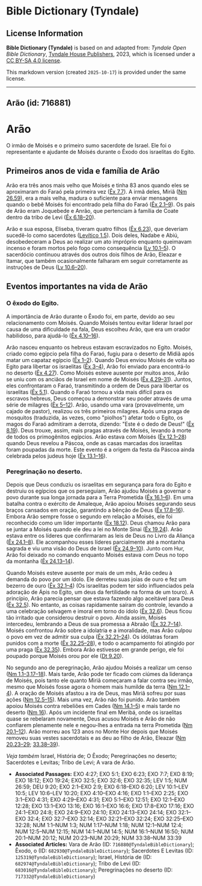 # Bible Dictionary (Tyndale)

## License Information

**Bible Dictionary (Tyndale)** is based on and adapted from: _Tyndale Open Bible Dictionary_, [Tyndale House Publishers](https://tyndaleopenresources.com/), 2023, which is licensed under a [CC BY-SA 4.0 license](https://creativecommons.org/licenses/by-sa/4.0/legalcode.en).

This markdown version (created `2025-10-17`) is provided under the same license.



--------------------------------

## Arão (id: 716881)

Arão
====

O irmão de Moisés e o primeiro sumo sacerdote de Israel. Ele foi o representante e ajudante de Moisés durante o Êxodo dos israelitas do Egito.

Primeiros anos de vida e família de Arão
----------------------------------------

Arão era três anos mais velho que Moisés e tinha 83 anos quando eles se aproximaram do Faraó pela primeira vez ([Êx 7\.7](https://ref.ly/Exod7:7)). A irmã deles, Miriã ([Nm 26\.59](https://ref.ly/Num26:59)), era a mais velha, madura o suficiente para enviar mensagens quando o bebê Moisés foi encontrado pela filha do Faraó ([Êx 2\.1–9](https://ref.ly/Exod2:1-Exod2:9)). Os pais de Arão eram Joquebede e Anrão, que pertenciam à família de Coate dentro da tribo de Levi ([Êx 6\.18–20](https://ref.ly/Exod6:18-Exod6:20)).

Arão e sua esposa, Eliseba, tiveram quatro filhos ([Êx 6\.23](https://ref.ly/Exod6:23)), que deveriam sucedê\-lo como sacerdotes ([Levítico 1\.5](https://ref.ly/Lev1:5)). Dois deles, Nadabe e Abiú, desobedeceram a Deus ao realizar um ato impróprio enquanto queimavam incenso e foram mortos pelo fogo como consequência ([Lv 10\.1–5](https://ref.ly/Lev10:1-Lev10:5)). O sacerdócio continuou através dos outros dois filhos de Arão, Eleazar e Itamar, que também ocasionalmente falharam em seguir corretamente as instruções de Deus ([Lv 10\.6–20](https://ref.ly/Lev10:6-Lev10:20)).

Eventos importantes na vida de Arão
-----------------------------------

### O êxodo do Egito.

A importância de Arão durante o Êxodo foi, em parte, devido ao seu relacionamento com Moisés. Quando Moisés tentou evitar liderar Israel por causa de uma dificuldade na fala, Deus escolheu Arão, que era um orador habilidoso, para ajudá\-lo ([Êx 4\.10–16](https://ref.ly/Exod4:10-Exod4:16)).

Arão nasceu enquanto os hebreus estavam escravizados no Egito. Moisés, criado como egípcio pela filha do Faraó, fugiu para o deserto de Midiã após matar um capataz egípcio ([Êx 1–2](https://ref.ly/Exod1:1-Exod2:25)). Quando Deus enviou Moisés de volta ao Egito para libertar os israelitas ([Êx 3–4](https://ref.ly/Exod3:1-Exod4:31)), Arão foi enviado para encontrá\-lo no deserto ([Êx 4\.27](https://ref.ly/Exod4:27)). Como Moisés esteve ausente por muitos anos, Arão se uniu com os anciãos de Israel em nome de Moisés ([Êx 4\.29–31](https://ref.ly/Exod4:29-Exod4:31)). Juntos, eles confrontaram o Faraó, transmitindo a ordem de Deus para libertar os israelitas ([Êx 5\.1](https://ref.ly/Exod5:1)). Quando o Faraó tornou a vida mais difícil para os escravos hebreus, Deus começou a demonstrar seu poder através de uma série de milagres ([Êx 5–12](https://ref.ly/Exod5:1-Exod12:51)). Arão, usando uma vara (provavelmente, um cajado de pastor), realizou os três primeiros milagres. Após uma praga de mosquitos (traduzida, às vezes, como "piolhos") afetar todo o Egito, os magos do Faraó admitiram a derrota, dizendo: "Este é o dedo de Deus!" ([Êx 8\.19](https://ref.ly/Exod8:19)). Deus trouxe, assim, mais pragas através de Moisés, levando à morte de todos os primogênitos egípcios. Arão estava com Moisés ([Êx 12\.1–28](https://ref.ly/Exod12:1-Exod12:28)) quando Deus revelou a Páscoa, onde as casas marcadas dos israelitas foram poupadas da morte. Este evento é a origem da festa da Páscoa ainda celebrada pelos judeus hoje ([Êx 13\.1–16](https://ref.ly/Exod13:1-Exod13:16)).

### Peregrinação no deserto.

Depois que Deus conduziu os israelitas em segurança para fora do Egito e destruiu os egípcios que os perseguiam, Arão ajudou Moisés a governar o povo durante sua longa jornada para a Terra Prometida ([Êx 16\.1–6](https://ref.ly/Exod16:1-Exod16:6)). Em uma batalha contra o exército de Amaleque, Arão apoiou Moisés segurando seus braços cansados em oração, garantindo a bênção de Deus ([Êx 17\.8–16](https://ref.ly/Exod17:8-Exod17:16)). Embora Arão sempre fosse o segundo em relação a Moisés, ele foi reconhecido como um líder importante ([Êx 18\.12](https://ref.ly/Exod18:12)). Deus chamou Arão para se juntar a Moisés quando ele deu a lei no Monte Sinai ([Êx 19\.24](https://ref.ly/Exod19:24)). Arão estava entre os líderes que confirmaram as leis de Deus no Livro da Aliança ([Êx 24\.1–8](https://ref.ly/Exod24:1-Exod24:8)). Ele acompanhou esses líderes parcialmente até a montanha sagrada e viu uma visão do Deus de Israel ([Êx 24\.9–10](https://ref.ly/Exod24:9-Exod24:10)). Junto com Hur, Arão foi deixado no comando enquanto Moisés estava com Deus no topo da montanha ([Êx 24\.13–14](https://ref.ly/Exod24:13-Exod24:14)).

Quando Moisés esteve ausente por mais de um mês, Arão cedeu à demanda do povo por um ídolo. Ele derreteu suas joias de ouro e fez um bezerro de ouro ([Êx 32\.1–4](https://ref.ly/Exod32:1-Exod32:4)) (Os israelitas podem ter sido influenciados pela adoração de Ápis no Egito, um deus da fertilidade na forma de um touro). A princípio, Arão parecia pensar que estava fazendo algo aceitável para Deus ([Êx 32\.5](https://ref.ly/Exod32:5)). No entanto, as coisas rapidamente saíram do controle, levando a uma celebração selvagem e imoral em torno do ídolo ([Êx 32\.6](https://ref.ly/Exod32:6)). Deus ficou tão irritado que considerou destruir o povo. Ainda assim, Moisés intercedeu, lembrando a Deus de sua promessa a Abraão ([Êx 32\.7–14](https://ref.ly/Exod32:7-Exod32:14)). Moisés confrontou Arão sobre a idolatria e a imoralidade, mas Arão culpou o povo em vez de admitir sua culpa ([Êx 32\.21–24](https://ref.ly/Exod32:21-Exod32:24)). Os idólatras foram punidos com a morte ([Êx 32\.25–28](https://ref.ly/Exod32:25-Exod32:28)), e todo o acampamento foi atingido por uma praga ([Êx 32\.35](https://ref.ly/Exod32:35)). Embora Arão estivesse em grande perigo, ele foi poupado porque Moisés orou por ele ([Dt 9\.20](https://ref.ly/Deut9:20)).

No segundo ano de peregrinação, Arão ajudou Moisés a realizar um censo ([Nm 1\.1–3,17–18](https://ref.ly/Num1:1-Num1:3)). Mais tarde, Arão pode ter ficado com ciúmes da liderança de Moisés, pois tanto ele quanto Miriã começaram a falar contra seu irmão, mesmo que Moisés fosse agora o homem mais humilde da terra ([Nm 12\.1–4](https://ref.ly/Num12:1-Num12:4)). A oração de Moisés afastou a ira de Deus, mas Miriã sofreu por suas ações ([Nm 12\.5–15](https://ref.ly/Num12:5-Num12:15)). Mais uma vez, Arão não foi punido. Arão também apoiou Moisés contra rebeliões em Cades ([Nm 14\.1–5](https://ref.ly/Num14:1-Num14:5)) e mais tarde no deserto ([Nm 16](https://ref.ly/Num16:1-Num16:50)). Após um incidente final em Meribá, onde os israelitas quase se rebelaram novamente, Deus acusou Moisés e Arão de não confiarem plenamente nele e negou\-lhes a entrada na terra Prometida ([Nm 20\.1–12](https://ref.ly/Num20:1-Num20:12)). Arão morreu aos 123 anos no Monte Hor depois que Moisés removeu suas vestes sacerdotais e as deu ao filho de Arão, Eleazar ([Nm 20\.23–29](https://ref.ly/Num20:23-Num20:29); [33\.38–39](https://ref.ly/Num33:38-Num33:39)).

*Veja também* Israel, História de; O Êxodo; Peregrinações no deserto; Sacerdotes e Levitas; Tribo de Levi; A vara de Arão.

* **Associated Passages:** EXO 4:27; EXO 5:1; EXO 6:23; EXO 7:7; EXO 8:19; EXO 18:12; EXO 19:24; EXO 32:5; EXO 32:6; EXO 32:35; LEV 1:5; NUM 26:59; DEU 9:20; EXO 2:1–EXO 2:9; EXO 6:18–EXO 6:20; LEV 10:1–LEV 10:5; LEV 10:6–LEV 10:20; EXO 4:10–EXO 4:16; EXO 1:1–EXO 2:25; EXO 3:1–EXO 4:31; EXO 4:29–EXO 4:31; EXO 5:1–EXO 12:51; EXO 12:1–EXO 12:28; EXO 13:1–EXO 13:16; EXO 16:1–EXO 16:6; EXO 17:8–EXO 17:16; EXO 24:1–EXO 24:8; EXO 24:9–EXO 24:10; EXO 24:13–EXO 24:14; EXO 32:1–EXO 32:4; EXO 32:7–EXO 32:14; EXO 32:21–EXO 32:24; EXO 32:25–EXO 32:28; NUM 1:1–NUM 1:3; NUM 1:17–NUM 1:18; NUM 12:1–NUM 12:4; NUM 12:5–NUM 12:15; NUM 14:1–NUM 14:5; NUM 16:1–NUM 16:50; NUM 20:1–NUM 20:12; NUM 20:23–NUM 20:29; NUM 33:38–NUM 33:39
* **Associated Articles:** Vara de Arão (ID: `716880@TyndaleBibleDictionary`); Êxodo, o (ID: `682930@TyndaleBibleDictionary`); Sacerdotes E Levitas (ID: `125319@TyndaleBibleDictionary`); Israel, História de (ID: `682974@TyndaleBibleDictionary`); Tribo de Levi (ID: `683016@TyndaleBibleDictionary`); Peregrinações no deserto (ID: `717332@TyndaleBibleDictionary`)

